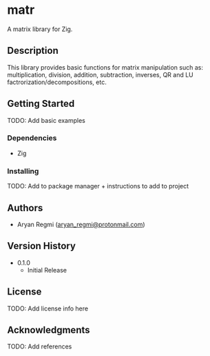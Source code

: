 # matr

A matrix library for Zig.

## Description

This library provides basic functions for matrix manipulation such as: multiplication, division, addition, subtraction, inverses, QR and LU factrorization/decompositions, etc.

## Getting Started

TODO: Add basic examples

### Dependencies

* Zig

### Installing

TODO: Add to package manager + instructions to add to project

## Authors

* Aryan Regmi ([aryan_regmi@protonmail.com](aryan_regmi@protonmail.com))

## Version History

* 0.1.0
    * Initial Release

## License

TODO: Add license info here
<!-- This project is licensed under the [NAME HERE] License - see the LICENSE.md file for details -->

## Acknowledgments

TODO: Add references

<!-- Inspiration, code snippets, etc. -->
<!-- * [awesome-readme](https://github.com/matiassingers/awesome-readme) -->
<!-- * [PurpleBooth](https://gist.github.com/PurpleBooth/109311bb0361f32d87a2) -->
<!-- * [dbader](https://github.com/dbader/readme-template) -->
<!-- * [zenorocha](https://gist.github.com/zenorocha/4526327) -->
<!-- * [fvcproductions](https://gist.github.com/fvcproductions/1bfc2d4aecb01a834b46) -->
